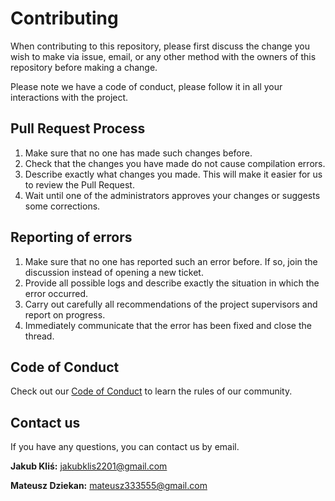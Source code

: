 # Contributing

When contributing to this repository, please first discuss the change you wish to make via issue,
email, or any other method with the owners of this repository before making a change. 

Please note we have a code of conduct, please follow it in all your interactions with the project.

## Pull Request Process

1. Make sure that no one has made such changes before.
2. Check that the changes you have made do not cause compilation errors.
3. Describe exactly what changes you made. This will make it easier for us to review the Pull Request.
4. Wait until one of the administrators approves your changes or suggests some corrections.

## Reporting of errors

1. Make sure that no one has reported such an error before. If so, join the discussion instead of opening a new ticket.
2. Provide all possible logs and describe exactly the situation in which the error occurred.
3. Carry out carefully all recommendations of the project supervisors and report on progress.
4. Immediately communicate that the error has been fixed and close the thread. 

## Code of Conduct

Check out our [Code of Conduct]([(https://github.com/jklis2/Logic_Games_4Fun/blob/main/CONTRIBUTING.md)])
to learn the rules of our community. 

## Contact us

If you have any questions, you can contact us by email. 

**Jakub Kliś:** <jakubklis2201@gmail.com> <br />

**Mateusz Dziekan:** <mateusz333555@gmail.com> <br />
